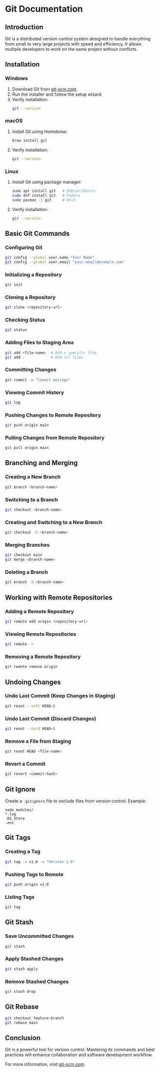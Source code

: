 # Git Documentation

## Introduction
Git is a distributed version control system designed to handle everything from small to very large projects with speed and efficiency. It allows multiple developers to work on the same project without conflicts.

## Installation

### Windows
1. Download Git from [git-scm.com](https://git-scm.com/downloads).
2. Run the installer and follow the setup wizard.
3. Verify installation:
   ```sh
   git --version
   ```

### macOS
1. Install Git using Homebrew:
   ```sh
   brew install git
   ```
2. Verify installation:
   ```sh
   git --version
   ```

### Linux
1. Install Git using package manager:
   ```sh
   sudo apt install git   # Debian/Ubuntu
   sudo dnf install git   # Fedora
   sudo pacman -S git     # Arch
   ```
2. Verify installation:
   ```sh
   git --version
   ```

## Basic Git Commands

### Configuring Git
```sh
git config --global user.name "Your Name"
git config --global user.email "your.email@example.com"
```

### Initializing a Repository
```sh
git init
```

### Cloning a Repository
```sh
git clone <repository-url>
```

### Checking Status
```sh
git status
```

### Adding Files to Staging Area
```sh
git add <file-name>  # Add a specific file
git add .            # Add all files
```

### Committing Changes
```sh
git commit -m "Commit message"
```

### Viewing Commit History
```sh
git log
```

### Pushing Changes to Remote Repository
```sh
git push origin main
```

### Pulling Changes from Remote Repository
```sh
git pull origin main
```

## Branching and Merging

### Creating a New Branch
```sh
git branch <branch-name>
```

### Switching to a Branch
```sh
git checkout <branch-name>
```

### Creating and Switching to a New Branch
```sh
git checkout -b <branch-name>
```

### Merging Branches
```sh
git checkout main
git merge <branch-name>
```

### Deleting a Branch
```sh
git branch -d <branch-name>
```

## Working with Remote Repositories

### Adding a Remote Repository
```sh
git remote add origin <repository-url>
```

### Viewing Remote Repositories
```sh
git remote -v
```

### Removing a Remote Repository
```sh
git remote remove origin
```

## Undoing Changes

### Undo Last Commit (Keep Changes in Staging)
```sh
git reset --soft HEAD~1
```

### Undo Last Commit (Discard Changes)
```sh
git reset --hard HEAD~1
```

### Remove a File from Staging
```sh
git reset HEAD <file-name>
```

### Revert a Commit
```sh
git revert <commit-hash>
```

## Git Ignore
Create a `.gitignore` file to exclude files from version control. Example:
```
node_modules/
*.log
.DS_Store
.env
```

## Git Tags

### Creating a Tag
```sh
git tag -a v1.0 -m "Version 1.0"
```

### Pushing Tags to Remote
```sh
git push origin v1.0
```

### Listing Tags
```sh
git tag
```

## Git Stash

### Save Uncommitted Changes
```sh
git stash
```

### Apply Stashed Changes
```sh
git stash apply
```

### Remove Stashed Changes
```sh
git stash drop
```

## Git Rebase

```sh
git checkout feature-branch
git rebase main
```

## Conclusion
Git is a powerful tool for version control. Mastering its commands and best practices will enhance collaboration and software development workflow.

For more information, visit [git-scm.com](https://git-scm.com/doc).
